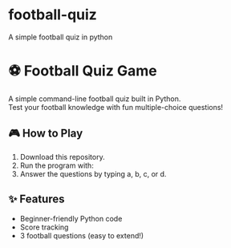# football-quiz
A simple football quiz in python
  # ⚽ Football Quiz Game

A simple command-line football quiz built in Python.  
Test your football knowledge with fun multiple-choice questions!

## 🎮 How to Play
1. Download this repository.
2. Run the program with:
3. Answer the questions by typing a, b, c, or d.

## ✨ Features
- Beginner-friendly Python code
- Score tracking
- 3 football questions (easy to extend!)

